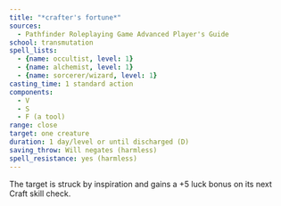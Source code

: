 ```yaml
---
title: "*crafter's fortune*"
sources:
  - Pathfinder Roleplaying Game Advanced Player's Guide
school: transmutation
spell_lists:
  - {name: occultist, level: 1}
  - {name: alchemist, level: 1}
  - {name: sorcerer/wizard, level: 1}
casting_time: 1 standard action
components:
  - V
  - S
  - F (a tool)
range: close
target: one creature
duration: 1 day/level or until discharged (D)
saving_throw: Will negates (harmless)
spell_resistance: yes (harmless)
---
```


The target is struck by inspiration and gains a +5 luck bonus on its next Craft skill check.

